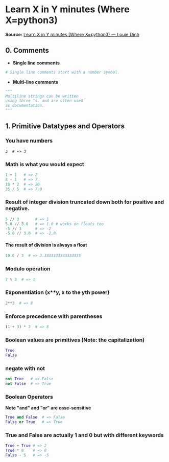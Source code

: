 # Learn X in Y minutes (Where X=python3)
**Source:** [Learn X in Y minutes (Where X=python3) — Louie Dinh](https://learnxinyminutes.com/docs/python3/)
## 0. Comments
* **Single line comments**
```python
# Single line comments start with a number symbol.
```
* **Multi-line comments**
```python
""" 
Multiline strings can be written
using three "s, and are often used
as documentation.
"""
```
## 1. Primitive Datatypes and Operators
### You have numbers
```
3  # => 3
```
### Math is what you would expect
```python
1 + 1   # => 2
8 - 1   # => 7
10 * 2  # => 20
35 / 5  # => 7.0
```
### Result of integer division truncated down both for positive and negative.
```python
5 // 3       # => 1
5.0 // 3.0   # => 1.0 # works on floats too
-5 // 3      # => -2
-5.0 // 3.0  # => -2.0
```
#### The result of division is always a float
```python
10.0 / 3  # => 3.3333333333333335
```
### Modulo operation
```python
7 % 3  # => 1
```
### Exponentiation (x**y, x to the yth power)
```python
2**3  # => 8
```
### Enforce precedence with parentheses
```python
(1 + 3) * 2  # => 8
```
### Boolean values are primitives (Note: the capitalization)
```python
True
False
```
### negate with not
```python
not True   # => False
not False  # => True
```
### Boolean Operators
**Note "and" and "or" are case-sensitive**
```python
True and False  # => False
False or True   # => True
```
### True and False are actually 1 and 0 but with different keywords
```python
True + True # => 2
True * 8    # => 8
False - 5   # => -5
```
